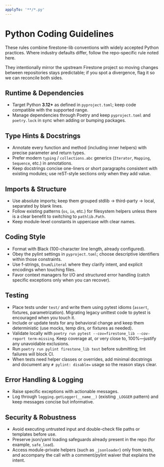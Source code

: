 ```yaml
---
applyTo: '**/*.py'
---
```


# Python Coding Guidelines

These rules combine firestone-lib conventions with widely accepted Python practices. Where industry defaults differ, follow the repo-specific rule noted here.

They intentionally mirror the upstream Firestone project so moving changes between repositories stays predictable; if you spot a divergence, flag it so we can reconcile both sides.

## Runtime & Dependencies
- Target Python **3.12+** as defined in `pyproject.toml`; keep code compatible with the supported range.
- Manage dependencies through Poetry and keep `pyproject.toml` and `poetry.lock` in sync when adding or bumping packages.

## Type Hints & Docstrings
- Annotate every function and method (including inner helpers) with precise parameter and return types.
- Prefer modern `typing` / `collections.abc` generics (`Iterator`, `Mapping`, `Sequence`, etc.) in annotations.
- Keep docstrings concise one-liners or short paragraphs consistent with existing modules; use reST-style sections only when they add value.

## Imports & Structure
- Use absolute imports; keep them grouped stdlib → third-party → local, separated by blank lines.
- Follow existing patterns (`os`, `io`, etc.) for filesystem helpers unless there is a clear benefit to switching to `pathlib.Path`.
- Keep module-level constants in uppercase with clear names.

## Coding Style
- Format with Black (100-character line length, already configured).
- Obey the pylint settings in `pyproject.toml`; choose descriptive identifiers within those constraints.
- Use f-strings, `Enum`/`Literal` where they clarify intent, and explicit encodings when touching files.
- Favor context managers for I/O and structured error handling (catch specific exceptions only when you can recover).

## Testing
- Place tests under `test/` and write them using pytest idioms (`assert`, fixtures, parametrization). Migrating legacy unittest code to pytest is encouraged when you touch it.
- Include or update tests for any behavioral change and keep them deterministic (use mocks, temp dirs, or fixtures as needed).
- Validate locally with `poetry run pytest --cov=firestone_lib --cov-report term-missing`. Keep coverage at, or very close to, 100%—justify any unavoidable exclusions.
- Run `poetry run pylint firestone_lib test` before submitting; lint failures will block CI.
- When tests need helper classes or overrides, add minimal docstrings and document any `# pylint: disable=` usage so the reason stays clear.

## Error Handling & Logging
- Raise specific exceptions with actionable messages.
- Log through `logging.getLogger(__name__)` (existing `_LOGGER` pattern) and keep messages concise but informative.

## Security & Robustness
- Avoid executing untrusted input and double-check file paths or templates before use.
- Preserve json/yaml loading safeguards already present in the repo (for example, `safe_load`).
- Access module-private helpers (such as `_jsonloader`) only from tests, and accompany the call with a comment/pylint waiver that explains the intent.
